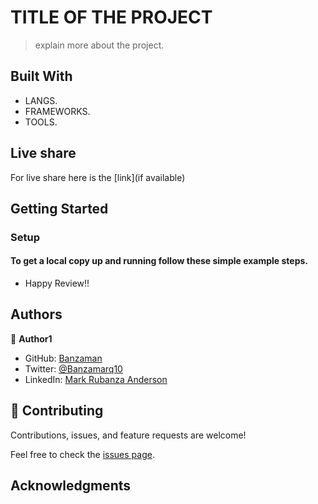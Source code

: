 # TITLE OF THE PROJECT

> explain more about the project.

## Built With

- LANGS.
- FRAMEWORKS.
- TOOLS.

## Live share 

For live share here is the [link](if available)

## Getting Started

### Setup

#### To get a local copy up and running follow these simple example steps.

- Happy Review!!

## Authors

👤 **Author1**

- GitHub: [Banzaman](https://github.com/banzaman)
- Twitter: [@Banzamarq10](https://twitter.com/banzamarq10)
- LinkedIn: [Mark Rubanza Anderson](https://www.linkedin.com/in/mark-rubanza-anderson-4399a2211/)


## 🤝 Contributing

Contributions, issues, and feature requests are welcome!

Feel free to check the [issues page](https://github.com/banzaman/congenial-fiesta-balvin.github.io/issues).


## Acknowledgments
